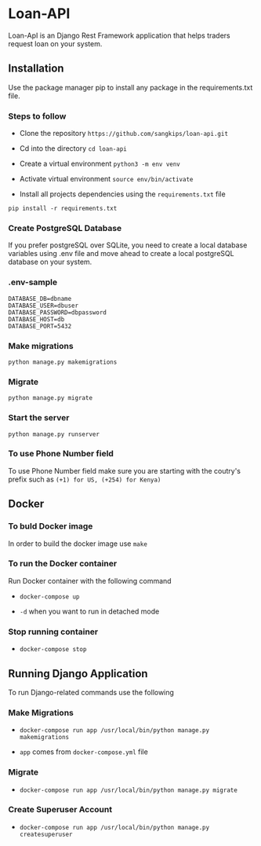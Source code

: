 # Loan-API

Loan-ApI is an Django Rest Framework application that helps traders request loan on your system.

## Installation

Use the package manager pip to install any package in the requirements.txt file.

### Steps to follow

- Clone the repository `https://github.com/sangkips/loan-api.git`

- Cd into the directory `cd loan-api`

- Create a virtual environment `python3 -m env venv`

- Activate virtual environment `source env/bin/activate`

- Install all projects dependencies using the `requirements.txt` file

`pip install -r requirements.txt`

### Create PostgreSQL Database

If you prefer postgreSQL over SQLite, you need to create a local database variables using .env file and move ahead to create a local postgreSQL database on your system.

### .env-sample

```
DATABASE_DB=dbname
DATABASE_USER=dbuser
DATABASE_PASSWORD=dbpassword
DATABASE_HOST=db
DATABASE_PORT=5432
```

### Make migrations

`python manage.py makemigrations`

### Migrate

`python manage.py migrate`

### Start the server

`python manage.py runserver`

### To use Phone Number field

To use Phone Number field make sure you are starting with the coutry's prefix such as `(+1) for US, (+254) for Kenya)`

## Docker

### To buld Docker image

In order to build the docker image use `make`

### To run the Docker container

Run Docker container with the following command

- `docker-compose up`

- `-d` when you want to run in detached mode

### Stop running container

- `docker-compose stop`

## Running Django Application

To run Django-related commands use the following

### Make Migrations

- `docker-compose run app /usr/local/bin/python manage.py makemigrations`

* `app` comes from `docker-compose.yml` file

### Migrate

- `docker-compose run app /usr/local/bin/python manage.py migrate`

### Create Superuser Account

- `docker-compose run app /usr/local/bin/python manage.py createsuperuser`
